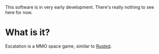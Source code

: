 This software is in very early development. There's really nothing to see here
for now.

# What is it?
Escalation is a MMO space game, similar to
[Rusted](https://github.com/podusowski/rusted).

